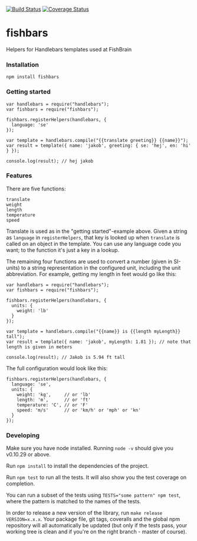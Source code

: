 [![Build Status](https://travis-ci.org/fishbrain/fishbars.svg?branch=master)](https://travis-ci.org/fishbrain/fishbars)
[![Coverage Status](https://coveralls.io/repos/fishbrain/fishbars/badge.png?branch=master)](https://coveralls.io/r/fishbrain/fishbars?branch=master)


# fishbars

Helpers for Handlebars templates used at FishBrain



### Installation

`npm install fishbars`



### Getting started

    var handlebars = require("handlebars");
    var fishbars = require("fishbars");

    fishbars.registerHelpers(handlebars, {
      language: 'se'
    });

    var template = handlebars.compile("{{translate greeting}} {{name}}");
    var result = template({ name: 'jakob', greeting: { se: 'hej', en: 'hi' } });

    console.log(result); // hej jakob



### Features

There are five functions:

    translate
    weight
    length
    temperature
    speed

Translate is used as in the "getting started"-example above. Given a string as `language` in `registerHelpers`, that key is looked up when `translate` is called on an object in the template. You can use any language code you want; to the function it's just a key in a lookup.

The remaining four functions are used to convert a number (given in SI-units) to a string representation in the configured unit, including the unit abbreviation. For example, getting my length in feet would go like this:

    var handlebars = require("handlebars");
    var fishbars = require("fishbars");

    fishbars.registerHelpers(handlebars, {
      units: {
        weight: 'lb'
      }
    });

    var template = handlebars.compile("{{name}} is {{length myLength}} tall");
    var result = template({ name: 'jakob', myLength: 1.81 }); // note that length is given in meters

    console.log(result); // Jakob is 5.94 ft tall

The full configuration would look like this:

    fishbars.registerHelpers(handlebars, {
      language: 'se',
      units: {
        weight: 'kg',     // or 'lb'
        length: 'm',      // or 'ft'
        temperature: 'C', // or 'F'
        speed: 'm/s'      // or 'km/h' or 'mph' or 'kn'
      }
    });



### Developing

Make sure you have node installed. Running `node -v` should give you v0.10.29 or above.

Run `npm install` to install the dependencies of the project.

Run `npm test` to run all the tests. It will also show you the test coverage on completion.

You can run a subset of the tests using `TESTS="some pattern" npm test`, where the pattern is matched to the names of the tests.

In order to release a new version of the library, run `make release VERSION=x.x.x`. Your package file, git tags, coveralls and the global npm repository will all automatically be updated (but only if the tests pass, your working tree is clean and if you're on the right branch - master of course).
